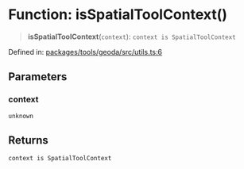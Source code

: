 # Function: isSpatialToolContext()

> **isSpatialToolContext**(`context`): `context is SpatialToolContext`

Defined in: [packages/tools/geoda/src/utils.ts:6](https://github.com/GeoDaCenter/openassistant/blob/bc4037be52d89829440fcc4aaa1010be73719d16/packages/tools/geoda/src/utils.ts#L6)

## Parameters

### context

`unknown`

## Returns

`context is SpatialToolContext`
